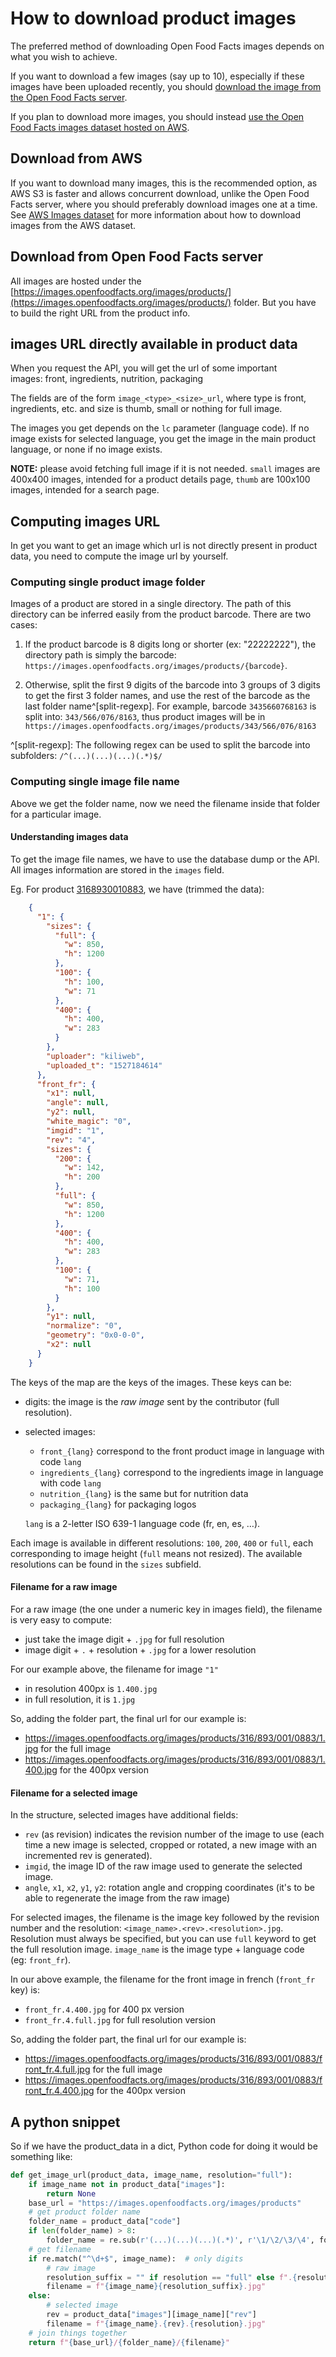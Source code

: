 # How to download product images

The preferred method of downloading Open Food Facts images depends on what you
wish to achieve.

If you want to download a few images (say up to 10), especially if these images
have been uploaded recently, you should [download the image from the Open Food
Facts
server](./how-to-download-images.md#download-from-open-food-facts-server).

If you plan to download more images, you should instead
[use the Open Food Facts images dataset hosted on
AWS](./how-to-download-images.md#download-from-aws).

## Download from AWS

If you want to download many images, this is the recommended
option, as AWS S3 is faster and allows concurrent download, unlike the
Open Food Facts server, where you should preferably download images one at a
time. See [AWS Images dataset](./aws-images-dataset.md) for more information
about how to download images from the AWS dataset.

## Download from Open Food Facts server

All images are hosted under the
[https://images.openfoodfacts.org/images/products/](https://images.openfoodfacts.org/images/products/) folder. 
But you have to build the right URL from the product info.

## images URL directly available in product data

When you request the API, you will get the url of some important images: front, ingredients, nutrition, packaging

The fields are of the form `image_<type>_<size>_url`, where type is front, ingredients, etc. and size is thumb, small or nothing for full image.

The images you get depends on the `lc` parameter (language code).
If no image exists for selected language, you get the image in the main product language, or none if no image exists.

**NOTE:** please avoid fetching full image if it is not needed. `small` images are 400x400 images, intended for a product details page, `thumb` are 100x100 images, intended for a search page.

## Computing images URL

In get you want to get an image which url is not directly present in product data, you need to compute the image url by yourself.

### Computing single product image folder

Images of a product are stored in a single directory. The path of this
directory can be inferred easily from the product barcode.
There are two cases:

1. If the product barcode is 8 digits long or shorter (ex: "22222222"), the directory path is
simply the barcode: `https://images.openfoodfacts.org/images/products/{barcode}`.

2. Otherwise, split the first 9 digits of the barcode into 3 groups of 3 digits to get the first 3 folder names, and use the rest of the barcode as the last folder name^[split-regexp].
   For example, barcode `3435660768163` is split into: `343/566/076/8163`, thus product images will be in `https://images.openfoodfacts.org/images/products/343/566/076/8163`

^[split-regexp]: The following regex can be used to split the barcode into subfolders: `/^(...)(...)(...)(.*)$/`

### Computing single image file name

Above we get the folder name, now we need the filename inside that folder for a particular image.

#### Understanding images data

To get the image file names, we have to use the database dump or the API. 
All images information are stored in the `images` field. 

Eg. For product [3168930010883](https://world.openfoodfacts.org/api/v2/product/3168930010883.json),
we have (trimmed the data):

```json
    {
      "1": {
        "sizes": {
          "full": {
            "w": 850,
            "h": 1200
          },
          "100": {
            "h": 100,
            "w": 71
          },
          "400": {
            "h": 400,
            "w": 283
          }
        },
        "uploader": "kiliweb",
        "uploaded_t": "1527184614"
      },
      "front_fr": {
        "x1": null,
        "angle": null,
        "y2": null,
        "white_magic": "0",
        "imgid": "1",
        "rev": "4",
        "sizes": {
          "200": {
            "w": 142,
            "h": 200
          },
          "full": {
            "w": 850,
            "h": 1200
          },
          "400": {
            "h": 400,
            "w": 283
          },
          "100": {
            "w": 71,
            "h": 100
          }
        },
        "y1": null,
        "normalize": "0",
        "geometry": "0x0-0-0",
        "x2": null
      }
    }
```

The keys of the map are the keys of the images. These keys can be:

-   digits: the image is the *raw image* sent by the contributor (full resolution).
-   selected images:
    * `front_{lang}` correspond to the front product image in language with code `lang`
    * `ingredients_{lang}` correspond to the ingredients image in language with code `lang`
    * `nutrition_{lang}` is the same but for nutrition data
    * `packaging_{lang}` for packaging logos

    `lang` is a 2-letter ISO 639-1 language code (fr, en, es, …).

Each image is available in different resolutions: 
`100`, `200`, `400` or `full`, each corresponding to image height (`full` means not resized).
The available resolutions can be found in the `sizes` subfield.

#### Filename for a raw image

For a raw image (the one under a numeric key in images field), 
the filename is very easy to compute: 
* just take the image digit + `.jpg` for full resolution
* image digit + `.` + resolution + `.jpg` for a lower resolution

For our example above, the filename for image `"1"`
* in resolution 400px is `1.400.jpg`
* in full resolution, it is `1.jpg`

So, adding the folder part, the final url for our example is: 
* https://images.openfoodfacts.org/images/products/316/893/001/0883/1.jpg for the full image
* https://images.openfoodfacts.org/images/products/316/893/001/0883/1.400.jpg for the 400px version

#### Filename for a selected image

In the structure, selected images have additional fields:

-   `rev` (as revision) indicates the revision number of the image to use (each
    time a new image is selected, cropped or rotated, a new image with an
    incremented rev is generated).
-   `imgid`, the image ID of the raw image used to generate the selected image.
-   `angle`, `x1`, `x2`, `y1`, `y2`: rotation angle and cropping coordinates (it's to be able to regenerate the image from the raw image)

For selected images, the filename is the image key followed by the revision number and the resolution: `<image_name>.<rev>.<resolution>.jpg`.
Resolution must always be specified, but you can use `full` keyword to get the full resolution image.
`image_name` is the image type + language code (eg: `front_fr`).

In our above example, the filename for the front image in french (`front_fr` key) is:
* `front_fr.4.400.jpg` for 400 px version
* `front_fr.4.full.jpg` for full resolution version

So, adding the folder part, the final url for our example is: 
* https://images.openfoodfacts.org/images/products/316/893/001/0883/front_fr.4.full.jpg for the full image
* https://images.openfoodfacts.org/images/products/316/893/001/0883/front_fr.4.400.jpg for the 400px version

## A python snippet

So if we have the product_data in a dict, Python code for doing it would be something like:

```python
def get_image_url(product_data, image_name, resolution="full"):
    if image_name not in product_data["images"]:
        return None
    base_url = "https://images.openfoodfacts.org/images/products"
    # get product folder name
    folder_name = product_data["code"]
    if len(folder_name) > 8:
        folder_name = re.sub(r'(...)(...)(...)(.*)', r'\1/\2/\3/\4', folder_name)
    # get filename
    if re.match("^\d+$", image_name):  # only digits
        # raw image
        resolution_suffix = "" if resolution == "full" else f".{resolution}"
        filename = f"{image_name}{resolution_suffix}.jpg"
    else:
        # selected image
        rev = product_data["images"][image_name]["rev"]
        filename = f"{image_name}.{rev}.{resolution}.jpg"
    # join things together
    return f"{base_url}/{folder_name}/{filename}"
```
        
        

